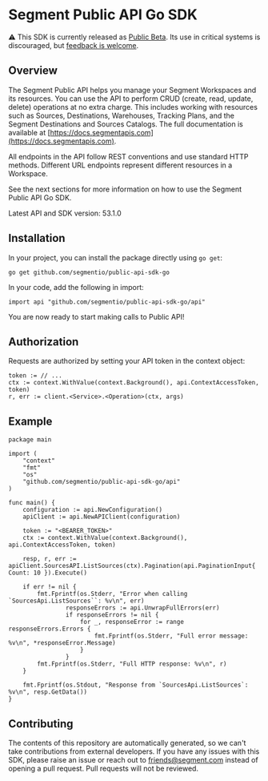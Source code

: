 # Segment Public API Go SDK

:warning: This SDK is currently released as [Public Beta](https://segment.com/legal/first-access-beta-preview/). Its use in critical systems is discouraged, but [feedback is welcome](#contributing).

## Overview

The Segment Public API helps you manage your Segment Workspaces and its resources. You can use the API to perform CRUD (create, read, update, delete) operations at no extra charge. This includes working with resources such as Sources, Destinations, Warehouses, Tracking Plans, and the Segment Destinations and Sources Catalogs. The full documentation is available at [https://docs.segmentapis.com](https://docs.segmentapis.com).

All endpoints in the API follow REST conventions and use standard HTTP methods. Different URL endpoints represent different resources in a Workspace.

See the next sections for more information on how to use the Segment Public API Go SDK.

Latest API and SDK version: 53.1.0

## Installation

In your project, you can install the package directly using `go get`:

```shell
go get github.com/segmentio/public-api-sdk-go
```

In your code, add the following in import:

```golang
import api "github.com/segmentio/public-api-sdk-go/api"
```

You are now ready to start making calls to Public API!

## Authorization

Requests are authorized by setting your API token in the context object:

```golang
token := // ...
ctx := context.WithValue(context.Background(), api.ContextAccessToken, token)
r, err := client.<Service>.<Operation>(ctx, args)
```

## Example

```golang
package main

import (
    "context"
    "fmt"
    "os"
    "github.com/segmentio/public-api-sdk-go/api"
)

func main() {
    configuration := api.NewConfiguration()
    apiClient := api.NewAPIClient(configuration)

    token := "<BEARER_TOKEN>"
    ctx := context.WithValue(context.Background(), api.ContextAccessToken, token)

    resp, r, err := apiClient.SourcesAPI.ListSources(ctx).Pagination(api.PaginationInput{ Count: 10 }).Execute()

    if err != nil {
        fmt.Fprintf(os.Stderr, "Error when calling `SourcesApi.ListSources``: %v\n", err)
				responseErrors := api.UnwrapFullErrors(err)
				if responseErrors != nil {
					for _, responseError := range responseErrors.Errors {
						fmt.Fprintf(os.Stderr, "Full error message: %v\n", *responseError.Message)
					}
				}
        fmt.Fprintf(os.Stderr, "Full HTTP response: %v\n", r)
    }

    fmt.Fprintf(os.Stdout, "Response from `SourcesApi.ListSources`: %v\n", resp.GetData())
}
```

## Contributing

The contents of this repository are automatically generated, so we can't take contributions from external developers. If you have any issues with this SDK, please raise an issue or reach out to friends@segment.com instead of opening a pull request. Pull requests will not be reviewed.

